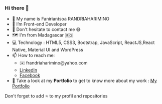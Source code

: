 ### Hi there 👋
<ul>
    <li>🙋 My name is Faniriantsoa RANDRIAHARIMINO </li>
    <li>🌱 I’m Front-end Developer</li>
    <li>💬 Don't hesitate to contact me 😅</li> 
    <li>🗺️ I'm from Madagascar 🇲🇬</li>
    <li>💻 Technology : HTML5, CSS3, Bootstrap, JavaScript, ReactJS,React Native, Material UI and WordPress</li>
    <li>
            📫 How to reach me: 
        <ul>
            <li>✉️ frandriaharimino@yahoo.com</li>
            <li> <a href='https://www.linkedin.com/in/faniriantsoa/'>LinkedIn</a></li>
            <li> <a href='https://web.facebook.com/rfaniriantsoa/'>Facebook</a></li>       
        </ul>
    <li>👦 Take a look at my <strong>Portfolio</strong> to get to know more about my work : <a href='https://faniriantsoa-portfolio.firebaseapp.com/'> My Portfolio </a></li>
    </li> 
</ul>

Don't forget to add ⭐ to my profil and repositories
